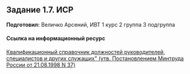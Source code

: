 Задание 1.7. ИСР
------------
**Подготовил:** Величко Арсений, ИВТ 1 курс 2 группа 3 подгруппа

#### Ссылка на информационный ресурс
[Квалификационный справочник должностей руководителей, специалистов и других служащих" (утв. Постановлением Минтруда России от 21.08.1998 N 37)](http://docs.cntd.ru/document/58839553)

